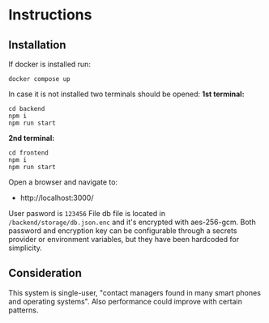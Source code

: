 # Instructions

## Installation

If docker is installed run:
```
docker compose up 
```
In case it is not installed two terminals should be opened:
**1st terminal:**
```
cd backend
npm i
npm run start
```
**2nd terminal:**
```
cd frontend
npm i
npm run start
```

Open a browser and navigate to:
- http://localhost:3000/

User pasword is `123456`
File db file is located in `/backend/storage/db.json.enc` and it's encrypted with aes-256-gcm.
Both password and encryption key can be configurable through a secrets provider or environment variables, but they have been hardcoded for simplicity.

## Consideration

This system is single-user, "contact managers found in many smart phones and operating systems". Also performance could improve with certain patterns.